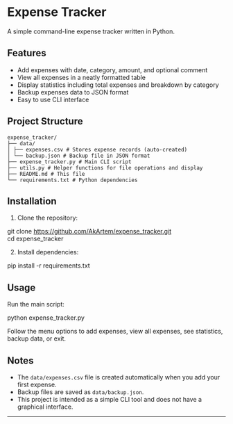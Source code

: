 # Expense Tracker

A simple command-line expense tracker written in Python.

## Features

- Add expenses with date, category, amount, and optional comment
- View all expenses in a neatly formatted table
- Display statistics including total expenses and breakdown by category
- Backup expenses data to JSON format
- Easy to use CLI interface

## Project Structure

```
expense_tracker/
├── data/
│ ├── expenses.csv # Stores expense records (auto-created)
│ └── backup.json # Backup file in JSON format
├── expense_tracker.py # Main CLI script
├── utils.py # Helper functions for file operations and display
├── README.md # This file
└── requirements.txt # Python dependencies
```

## Installation

1. Clone the repository:

git clone https://github.com/AkArtem/expense_tracker.git  
cd expense_tracker

2. Install dependencies:

pip install -r requirements.txt

## Usage

Run the main script:

python expense_tracker.py

Follow the menu options to add expenses, view all expenses, see statistics, backup data, or exit.

## Notes

- The `data/expenses.csv` file is created automatically when you add your first expense.  
- Backup files are saved as `data/backup.json`.  
- This project is intended as a simple CLI tool and does not have a graphical interface.

---